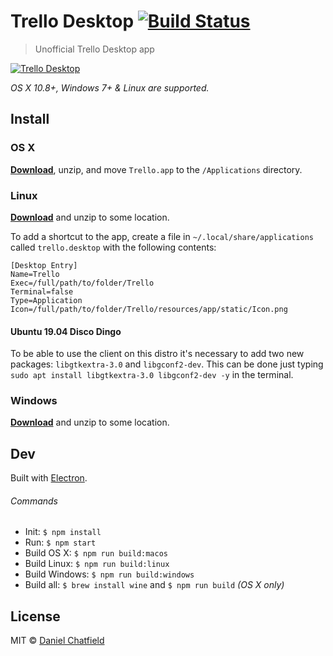 # Trello Desktop [![Build Status](https://travis-ci.org/danielchatfield/trello-desktop.svg)](https://travis-ci.org/danielchatfield/trello-desktop)

> Unofficial Trello Desktop app

[![Trello Desktop](https://github.com/danielchatfield/trello-desktop/blob/master/media/screenshot.png?raw=true)](https://github.com/danielchatfield/trello-desktop/releases/latest)

*OS X 10.8+, Windows 7+ & Linux are supported.*

## Install

### OS X

[**Download**](https://github.com/danielchatfield/trello-desktop/releases/latest), unzip, and move `Trello.app` to the `/Applications` directory.

### Linux

[**Download**](https://github.com/danielchatfield/trello-desktop/releases/latest) and unzip to some location.

To add a shortcut to the app, create a file in `~/.local/share/applications` called `trello.desktop` with the following contents:

```
[Desktop Entry]
Name=Trello
Exec=/full/path/to/folder/Trello
Terminal=false
Type=Application
Icon=/full/path/to/folder/Trello/resources/app/static/Icon.png
```
#### Ubuntu 19.04 Disco Dingo

To be able to use the client on this distro it's necessary to add two new packages: `libgtkextra-3.0` and `libgconf2-dev`. This can be done just typing `sudo apt install libgtkextra-3.0 libgconf2-dev -y` in the terminal.

### Windows

[**Download**](https://github.com/danielchatfield/trello-desktop/releases/latest) and unzip to some location.


## Dev

Built with [Electron](http://electron.atom.io).

###### Commands

- Init: `$ npm install`
- Run: `$ npm start`
- Build OS X: `$ npm run build:macos`
- Build Linux: `$ npm run build:linux`
- Build Windows: `$ npm run build:windows`
- Build all: `$ brew install wine` and `$ npm run build` *(OS X only)*

## License

MIT © [Daniel Chatfield](http://danielchatfield.com)
